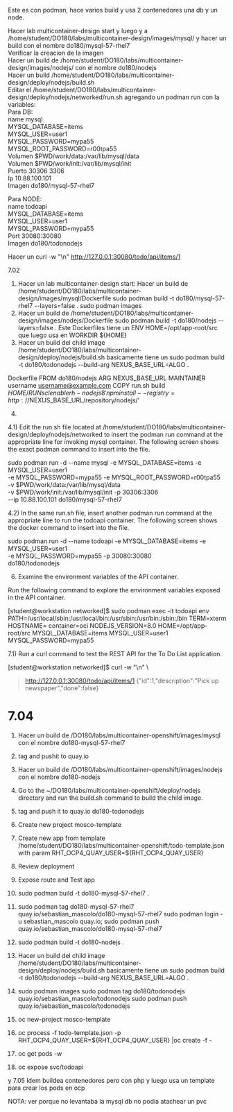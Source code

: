 Este es con podman, hace varios build y usa 2 contenedores una db y un node.  

Hacer lab multicontainer-design start y luego y a /home/student/DO180/labs/multicontainer-design/images/mysql/ y hacer un build con el nombre do180/mysql-57-rhel7  
Verificar la creacion de la imagen  
Hacer un build de /home/student/DO180/labs/multicontainer-design/images/nodejs/ con el nombre do180/nodejs  
Hacer un build /home/student/DO180/labs/multicontainer-design/deploy/nodejs/build.sh  
Editar el /home/student/DO180/labs/multicontainer-design/deploy/nodejs/networked/run.sh agregando un podman run con la variables:  
Para DB:  
name mysql  
MYSQL_DATABASE=items  
MYSQL_USER=user1  
MYSQL_PASSWORD=mypa55  
MYSQL_ROOT_PASSWORD=r00tpa55  
Volumen $PWD/work/data:/var/lib/mysql/data  
Volumen $PWD/work/init:/var/lib/mysql/init  
Puerto  30306 3306   
Ip 10.88.100.101  
Imagen do180/mysql-57-rhel7  
 
Para NODE:  
name todoapi  
MYSQL_DATABASE=items  
MYSQL_USER=user1  
MYSQL_PASSWORD=mypa55  
Port  30080:30080  
Imagen do180/todonodejs  


Hacer un curl -w "\n"  http://127.0.0.1:30080/todo/api/items/1  

7.02  
1) Hacer un lab multicontainer-design start:
Hacer un build de  /home/student/DO180/labs/multicontainer-design/images/mysql/Dockerfile
sudo podman build -t do180/mysql-57-rhel7 --layers=false .
sudo podman images
2) Hacer un build de  /home/student/DO180/labs/multicontainer-design/images/nodejs/Dockerfile
sudo podman build -t do180/nodejs --layers=false .
Este Dockerfiles tiene un ENV HOME=/opt/app-root/src que luego usa en WORKDIR ${HOME}
3) Hacer un build del child image /home/student/DO180/labs/multicontainer-design/deploy/nodejs/build.sh 
basicamente tiene un sudo podman build -t do180/todonodejs --build-arg NEXUS_BASE_URL=ALGO .

Dockerfile
FROM do180/nodejs
ARG NEXUS_BASE_URL
MAINTAINER username <username@example.com>
COPY run.sh build ${HOME}/
RUN scl enable rh-nodejs8 'npm install --registry=http://$NEXUS_BASE_URL/repository/nodejs/'

4)


4.1) Edit the run.sh file located at /home/student/DO180/labs/multicontainer-design/deploy/nodejs/networked to insert the podman run command at the appropriate line for invoking mysql container. The following screen shows the exact podman command to insert into the file.

sudo podman run -d --name mysql -e MYSQL_DATABASE=items -e MYSQL_USER=user1 \
-e MYSQL_PASSWORD=mypa55 -e MYSQL_ROOT_PASSWORD=r00tpa55 \
-v $PWD/work/data:/var/lib/mysql/data \
-v $PWD/work/init:/var/lib/mysql/init -p 30306:3306 \
--ip 10.88.100.101 do180/mysql-57-rhel7



4.2) In the same run.sh file, insert another podman run command at the appropriate line to run the todoapi container. The following screen shows the docker command to insert into the file.

sudo podman run -d --name todoapi -e MYSQL_DATABASE=items -e MYSQL_USER=user1 \
-e MYSQL_PASSWORD=mypa55 -p 30080:30080 \
do180/todonodejs




6) Examine the environment variables of the API container.

Run the following command to explore the environment variables exposed in the API container.

[student@workstation networked]$ sudo podman exec -it todoapi env
PATH=/usr/local/sbin:/usr/local/bin:/usr/sbin:/usr/bin:/sbin:/bin
TERM=xterm
HOSTNAME=
container=oci
NODEJS_VERSION=8.0
HOME=/opt/app-root/src
MYSQL_DATABASE=items
MYSQL_USER=user1
MYSQL_PASSWORD=mypa55



7.1) Run a curl command to test the REST API for the To Do List application.

[student@workstation networked]$ curl -w "\n" \
> http://127.0.0.1:30080/todo/api/items/1
{"id":1,"description":"Pick up newspaper","done":false}




# 7.04
1) Hacer un build de /DO180/labs/multicontainer-openshift/images/mysql con el nombre do180-mysql-57-rhel7
2) tag and pushit to quay.io 
3) Hacer un build de /DO180/labs/multicontainer-openshift/images/nodejs  con el nombre do180-nodejs
4) Go to the ~/DO180/labs/multicontainer-openshift/deploy/nodejs directory and run the build.sh command to build the child image.
5) tag and push it to quay.io do180-todonodejs
6) Create new project mosco-template
7) Create new app from template /home/student/DO180/labs/multicontainer-openshift/todo-template.json with param RHT_OCP4_QUAY_USER=${RHT_OCP4_QUAY_USER} 
8) Review deployment
9) Expose route and Test app

1) sudo podman build -t do180-mysql-57-rhel7 .
2) sudo podman tag do180-mysql-57-rhel7 quay.io/sebastian_mascolo/do180-mysql-57-rhel7
   sudo podman login -u sebastian_mascolo quay.io;  sudo podman push quay.io/sebastian_mascolo/do180-mysql-57-rhel7
3) sudo podman build -t do180-nodejs .
4) Hacer un build del child image /home/student/DO180/labs/multicontainer-design/deploy/nodejs/build.sh
   basicamente tiene un sudo podman build -t do180/todonodejs --build-arg NEXUS_BASE_URL=ALGO .
5) sudo podman images
   sudo podman tag do180/todonodejs quay.io/sebastian_mascolo/todonodejs
   sudo podman push quay.io/sebastian_mascolo/todonodejs
6) oc new-project mosco-template
7) oc process -f todo-template.json -p RHT_OCP4_QUAY_USER=${RHT_OCP4_QUAY_USER} |oc create -f -
8) oc get pods -w
9) oc expose svc/todoapi  




y 7.05 Idem buildea contenedores pero con php y luego usa un template para crear los pods en ocp

NOTA: ver porque no levantaba la mysql db no podia atachear un pvc

